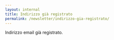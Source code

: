 ```yaml
---
layout: internal
title: Indirizzo già registrato
permalink: /newsletter/indirizzo-gia-registrato/
---
```


Indirizzo email già registrato.